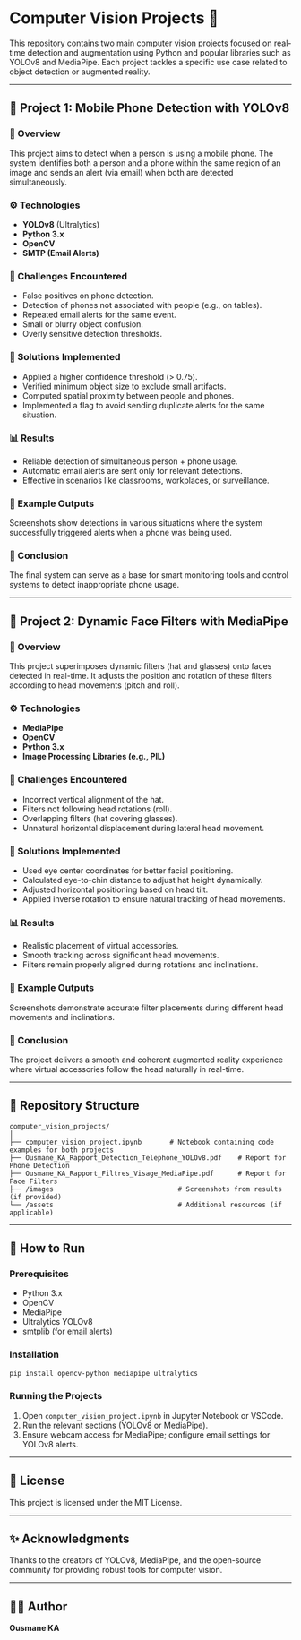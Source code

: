 # Computer Vision Projects 🚀

This repository contains two main computer vision projects focused on real-time detection and augmentation using Python and popular libraries such as YOLOv8 and MediaPipe. Each project tackles a specific use case related to object detection or augmented reality.

---

## 📂 Project 1: Mobile Phone Detection with YOLOv8

### 📝 Overview
This project aims to detect when a person is using a mobile phone. The system identifies both a person and a phone within the same region of an image and sends an alert (via email) when both are detected simultaneously.

### ⚙️ Technologies
- **YOLOv8** (Ultralytics)
- **Python 3.x**
- **OpenCV**
- **SMTP (Email Alerts)**

### 🛑 Challenges Encountered
- False positives on phone detection.
- Detection of phones not associated with people (e.g., on tables).
- Repeated email alerts for the same event.
- Small or blurry object confusion.
- Overly sensitive detection thresholds.

### 🔧 Solutions Implemented
- Applied a higher confidence threshold (> 0.75).
- Verified minimum object size to exclude small artifacts.
- Computed spatial proximity between people and phones.
- Implemented a flag to avoid sending duplicate alerts for the same situation.

### 📊 Results
- Reliable detection of simultaneous person + phone usage.
- Automatic email alerts are sent only for relevant detections.
- Effective in scenarios like classrooms, workplaces, or surveillance.

### 📸 Example Outputs
Screenshots show detections in various situations where the system successfully triggered alerts when a phone was being used.

### 📌 Conclusion
The final system can serve as a base for smart monitoring tools and control systems to detect inappropriate phone usage.

---

## 📂 Project 2: Dynamic Face Filters with MediaPipe

### 📝 Overview
This project superimposes dynamic filters (hat and glasses) onto faces detected in real-time. It adjusts the position and rotation of these filters according to head movements (pitch and roll).

### ⚙️ Technologies
- **MediaPipe**
- **OpenCV**
- **Python 3.x**
- **Image Processing Libraries (e.g., PIL)**

### 🛑 Challenges Encountered
- Incorrect vertical alignment of the hat.
- Filters not following head rotations (roll).
- Overlapping filters (hat covering glasses).
- Unnatural horizontal displacement during lateral head movement.

### 🔧 Solutions Implemented
- Used eye center coordinates for better facial positioning.
- Calculated eye-to-chin distance to adjust hat height dynamically.
- Adjusted horizontal positioning based on head tilt.
- Applied inverse rotation to ensure natural tracking of head movements.

### 📊 Results
- Realistic placement of virtual accessories.
- Smooth tracking across significant head movements.
- Filters remain properly aligned during rotations and inclinations.

### 📸 Example Outputs
Screenshots demonstrate accurate filter placements during different head movements and inclinations.

### 📌 Conclusion
The project delivers a smooth and coherent augmented reality experience where virtual accessories follow the head naturally in real-time.

---

## 📁 Repository Structure
```
computer_vision_projects/
│
├── computer_vision_project.ipynb       # Notebook containing code examples for both projects
├── Ousmane_KA_Rapport_Detection_Telephone_YOLOv8.pdf    # Report for Phone Detection
├── Ousmane_KA_Rapport_Filtres_Visage_MediaPipe.pdf      # Report for Face Filters
├── /images                               # Screenshots from results (if provided)
└── /assets                               # Additional resources (if applicable)
```

---

## 🚀 How to Run
### Prerequisites
- Python 3.x
- OpenCV
- MediaPipe
- Ultralytics YOLOv8
- smtplib (for email alerts)

### Installation
```bash
pip install opencv-python mediapipe ultralytics
```

### Running the Projects
1. Open `computer_vision_project.ipynb` in Jupyter Notebook or VSCode.
2. Run the relevant sections (YOLOv8 or MediaPipe).
3. Ensure webcam access for MediaPipe; configure email settings for YOLOv8 alerts.

---

## 📜 License
This project is licensed under the MIT License.

---

## ✨ Acknowledgments
Thanks to the creators of YOLOv8, MediaPipe, and the open-source community for providing robust tools for computer vision.

---

## 👨‍💻 Author
**Ousmane KA**
